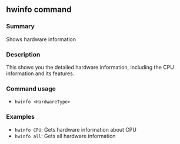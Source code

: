 ## hwinfo command

### Summary

Shows hardware information

### Description

This shows you the detailed hardware information, including the CPU information and its features.

### Command usage

* `hwinfo <HardwareType>`

### Examples

* `hwinfo CPU`: Gets hardware information about CPU
* `hwinfo all`: Gets all hardware information
